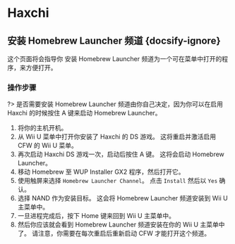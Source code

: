 # Haxchi

## 安装 Homebrew Launcher 频道 {docsify-ignore}

这个页面将会指导你 安装 Homebrew Launcher 频道为一个可在菜单中打开的程序，来方便打开。

### 操作步骤

?> 是否需要安装 Homebrew Launcher 频道由你自己决定，因为你可以在启用 Haxchi 的时候按住 A 键来启动 Homebrew Launcher。

1. 将你的主机开机。
1. 从 Wii U 菜单中打开你安装了 Haxchi 的 DS 游戏。 这将重启并激活启用 CFW 的 Wii U 菜单。
1. 再次启动 Haxchi DS 游戏一次，启动后按住 A 键。 这将会启动 Homebrew Launcher。
1. 移动 Homebrew 至 WUP Installer GX2 程序，然后打开它。
1. 使用触屏来选择 `Homebrew Launcher Channel`。 点击 `Install` 然后以 `Yes` 确认。
1. 选择 NAND 作为安装目标。 这会将 Homebrew Launcher 频道安装到 Wii U 主菜单中。
1. 一旦进程完成后，按下 Home 键来回到 Wii U 主菜单中。
1. 然后你应该就会看到 Homebrew Launcher 频道安装在你的 Wii U 主菜单中了。 请注意，你需要在每次重启后重新启动 CFW 才能打开这个频道。